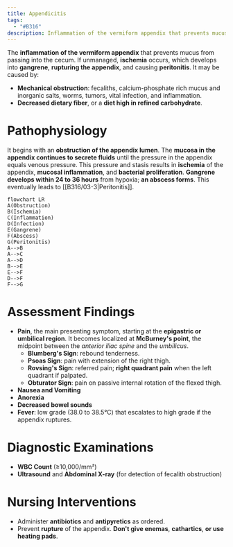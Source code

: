 ```yaml
---
title: Appendicitis
tags:
  - "#B316"
description: Inflammation of the vermiform appendix that prevents mucus from passing into the cecum; ischemia, gangrene, rupturing, then peritonitis may occur if unmanaged.
---
```

The **inflammation of the vermiform appendix** that prevents mucus from passing into the cecum. If unmanaged, **ischemia** occurs, which develops into **gangrene**, **rupturing the appendix**, and causing **peritonitis**. It may be caused by:
- **Mechanical obstruction**: fecaliths, calcium-phosphate rich mucus and inorganic salts, worms, tumors, vital infection, and inflammation.
- **Decreased dietary fiber**, or a **diet high in refined carbohydrate**.
# Pathophysiology
It begins with an **obstruction of the appendix lumen**. The **mucosa in the appendix continues to secrete fluids** until the pressure in the appendix equals venous pressure. This pressure and stasis results in **ischemia** of the appendix, **mucosal inflammation**, and **bacterial proliferation**. **Gangrene develops within 24 to 36 hours** from hypoxia; **an abscess forms**. This eventually leads to [[B316/03-3|Peritonitis]].
```mermaid
flowchart LR
A(Obstruction)
B(Ischemia)
C(Inflammation)
D(Infection)
E(Gangrene)
F(Abscess)
G(Peritonitis)
A-->B
A-->C
A-->D
B-->E
E-->F
D-->F
F-->G
```
# Assessment Findings
- **Pain**, the main presenting symptom, starting at the **epigastric or umbilical region**. It becomes localized at **McBurney's point**, the midpoint between the *anterior iliac spine* and the *umbilicus*.
	- **Blumberg's Sign**: rebound tenderness.
	- **Psoas Sign**: pain with extension of the right thigh.
	- **Rovsing's Sign**: referred pain; **right quadrant pain** when the left quadrant if palpated.
	- **Obturator Sign**: pain on passive internal rotation of the flexed thigh.
- **Nausea and Vomiting**
- **Anorexia**
- **Decreased bowel sounds**
- **Fever**: low grade (38.0 to 38.5°C) that escalates to high grade if the appendix ruptures.
# Diagnostic Examinations
- **WBC Count** (≥10,000/mm³)
- **Ultrasound** and **Abdominal X-ray** (for detection of fecalith obstruction)
# Nursing Interventions
- Administer **antibiotics** and **antipyretics** as ordered.
- Prevent **rupture** of the appendix. **Don't give enemas**, **cathartics**, **or use heating pads**.